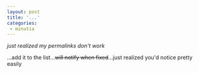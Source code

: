 ```yaml
---
layout: post
title: '...'
categories:
 - minutia
---
```


<i>just realized my permalinks don't work</i>

...add it to the list...<s>will notify when fixed</s>...just realized you'd notice pretty easily

